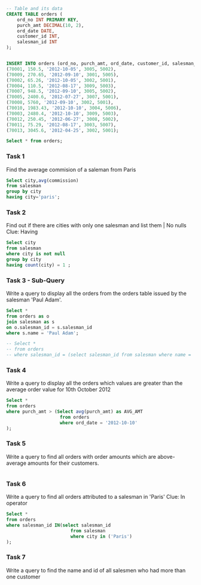 ```sql
-- Table and its data
CREATE TABLE orders (
    ord_no INT PRIMARY KEY,
    purch_amt DECIMAL(10, 2),
    ord_date DATE,
    customer_id INT,
    salesman_id INT
);


INSERT INTO orders (ord_no, purch_amt, ord_date, customer_id, salesman_id) VALUES
(70001, 150.5, '2012-10-05', 3005, 5002),
(70009, 270.65, '2012-09-10', 3001, 5005),
(70002, 65.26, '2012-10-05', 3002, 5001),
(70004, 110.5, '2012-08-17', 3009, 5003),
(70007, 948.5, '2012-09-10', 3005, 5002),
(70005, 2400.6, '2012-07-27', 3007, 5001),
(70008, 5760, '2012-09-10', 3002, 5001),
(70010, 1983.43, '2012-10-10', 3004, 5006),
(70003, 2480.4, '2012-10-10', 3009, 5003),
(70012, 250.45, '2012-06-27', 3008, 5002),
(70011, 75.29, '2012-08-17', 3003, 5007),
(70013, 3045.6, '2012-04-25', 3002, 5001);

Select * from orders;
```

### Task 1
Find the average commision of a saleman from Paris
```sql
Select city,avg(commission) 
from salesman 
group by city 
having city='paris';
```
### Task 2
Find out if there are cities with only one salesman and list them | No nulls
Clue: Having
```sql
Select city 
from salesman
where city is not null
group by city
having count(city) = 1 ;
```
### Task 3 - Sub-Query
Write a query to display all the orders from the orders table issued by the salesman 'Paul Adam'.
```sql
Select * 
from orders as o
join salesman as s
on o.salesman_id = s.salesman_id
where s.name = 'Paul Adam';

-- Select * 
-- from orders
-- where salesman_id = (select salesman_id from salesman where name = 'Paul Adam');
```
### Task 4
Write a query to display all the orders which values are greater than the average order value for 10th October 2012
```sql
Select * 
from orders 
where purch_amt > (Select avg(purch_amt) as AVG_AMT 
                    from orders 
                    where ord_date = '2012-10-10'
);
```
### Task 5
Write a query to find all orders with order amounts which are above-average amounts for their customers.
```sql

```

### Task 6
Write a query to find all orders attributed to a salesman in 'Paris'
Clue: In operator
```sql
Select * 
from orders 
where salesman_id IN(select salesman_id 
                        from salesman 
                        where city in ('Paris')
);
```

### Task 7
Write a query to find the name and id of all salesmen who had more than one customer
```sql

```